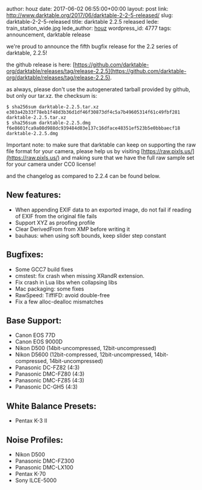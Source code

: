 author: houz
date: 2017-06-02 06:55:00+00:00
layout: post
link: http://www.darktable.org/2017/06/darktable-2-2-5-released/
slug: darktable-2-2-5-released
title: darktable 2.2.5 released
lede: train_station_wide.jpg
lede_author: <a href="https://houz.org/">houz</a>
wordpress_id: 4777
tags: announcement, darktable release

we're proud to announce the fifth bugfix release for the 2.2 series of darktable, 2.2.5!

the github release is here: [https://github.com/darktable-org/darktable/releases/tag/release-2.2.5](https://github.com/darktable-org/darktable/releases/tag/release-2.2.5).

as always, please don't use the autogenerated tarball provided by github, but only our tar.xz. the checksum is:

    $ sha256sum darktable-2.2.5.tar.xz
    e303a42b33f78eb1f48d3b36d1df46f30873df4c5a7b49605314f61c49fbf281  darktable-2.2.5.tar.xz
    $ sha256sum darktable-2.2.5.dmg
    f6e8601fca9a08d988dc939484d03e137c16dface48351ef523b5e0bbbaecf18  darktable-2.2.5.dmg

Important note: to make sure that darktable can keep on supporting the raw file format for your camera, please help us by visiting [https://raw.pixls.us/](https://raw.pixls.us/) and making sure that we have the full raw sample set for your camera under CC0 license!

and the changelog as compared to 2.2.4 can be found below.

## New features:

* When appending EXIF data to an exported image, do not fail if reading of EXIF from the original file fails
* Support XYZ as proofing profile
* Clear DerivedFrom from XMP before writing it
* bauhaus: when using soft bounds, keep slider step constant

## Bugfixes:

* Some GCC7 build fixes
* cmstest: fix crash when missing XRandR extension.
* Fix crash in Lua libs when collapsing libs
* Mac packaging: some fixes
* RawSpeed: TiffIFD: avoid double-free
* Fix a few alloc-dealloc mismatches

## Base Support:

* Canon EOS 77D
* Canon EOS 9000D
* Nikon D500 (14bit-uncompressed, 12bit-uncompressed)
* Nikon D5600 (12bit-compressed, 12bit-uncompressed, 14bit-compressed, 14bit-uncompressed)
* Panasonic DC-FZ82 (4:3)
* Panasonic DMC-FZ80 (4:3)
* Panasonic DMC-FZ85 (4:3)
* Panasonic DC-GH5 (4:3)

## White Balance Presets:

* Pentax K-3 II

## Noise Profiles:

* Nikon D500
* Panasonic DMC-FZ300
* Panasonic DMC-LX100
* Pentax K-70
* Sony ILCE-5000
